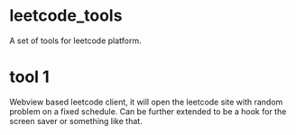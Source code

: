 # leetcode_tools
A set of tools for leetcode platform.

# tool 1
Webview based leetcode client, it will open the leetcode site with random problem on a fixed schedule.
Can be further extended to be a hook for the screen saver or something like that.
